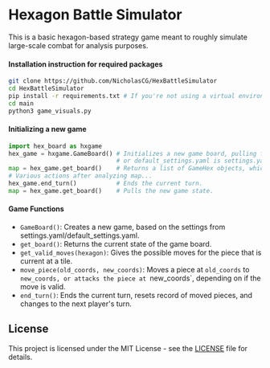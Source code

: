 # Hexagon Battle Simulator

This is a basic hexagon-based strategy game meant to
roughly simulate large-scale combat for analysis purposes.

#### Installation instruction for required packages

```bash
git clone https://github.com/NicholasCG/HexBattleSimulator
cd HexBattleSimulator
pip install -r requirements.txt # If you're not using a virtual environment, you might need to use sudo.
cd main
python3 game_visuals.py
```

#### Initializing a new game

```python
import hex_board as hxgame
hex_game = hxgame.GameBoard() # Initializes a new game board, pulling from settings.yaml,
                              # or default_settings.yaml is settings.yaml is missing.
map = hex_game.get_board()    # Returns a list of GameHex objects, which represents the current game state.
# Various actions after analyzing map...
hex_game.end_turn()           # Ends the current turn.
map = hex_game.get_board()    # Pulls the new game state.
```

#### Game Functions

- `GameBoard()`: Creates a new game, based on the settings from settings.yaml/default_settings.yaml.
- `get_board()`: Returns the current state of the game board.
- `get_valid_moves(hexagon)`: Gives the possible moves for the piece that is current at a tile.
- `move_piece(old_coords, new_coords)`: Moves a piece at `old_coords` to `new_coords, or attacks the piece at `new_coords`, depending on if the move is valid.
- `end_turn()`: Ends the current turn, resets record of moved pieces, and changes to the next player's turn.

## License

This project is licensed under the MIT License - see the [LICENSE](LICENSE) file for details.